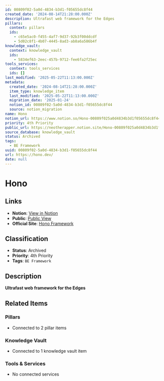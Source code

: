 ```yaml
---
id: 00809f02-5a0d-4834-b3d1-f05655dc8f44
created_date: '2024-08-14T21:28:00.000Z'
description: Ultrafast web framework for the Edges
pillars:
  context: pillars
  ids: 
    - c65e5ac0-f455-4af7-9d37-92b3f00ddcdf
    - 5d02c8f1-4b07-4445-8ad3-ab8a6a586b4f
knowledge_vault:
  context: knowledge_vault
  ids:
    - 5834ef63-2eec-457b-9712-fee6fa2f25ec
tools_services:
  context: tools_services
  ids: []
last_modified: '2025-05-22T11:13:00.000Z'
metadata:
  created_date: '2024-08-14T21:28:00.000Z'
  item_type: knowledge_item
  last_modified: '2025-05-22T11:13:00.000Z'
  migration_date: '2025-01-24'
  notion_id: 00809f02-5a0d-4834-b3d1-f05655dc8f44
  source: notion_migration
name: Hono
notion_url: https://www.notion.so/Hono-00809f025a0d4834b3d1f05655dc8f44
priority: 4th Priority
public_url: https://neotherapper.notion.site/Hono-00809f025a0d4834b3d1f05655dc8f44
source_database: knowledge_vault
status: Archived
tags: 
  - BE Framework
uuid: 00809f02-5a0d-4834-b3d1-f05655dc8f44
url: https://hono.dev/
date: null
---
```


# Hono

## Links
- **Notion**: [View in Notion](https://www.notion.so/Hono-00809f025a0d4834b3d1f05655dc8f44)
- **Public**: [Public View](https://neotherapper.notion.site/Hono-00809f025a0d4834b3d1f05655dc8f44)
- **Official Site**: [Hono Framework](https://hono.dev/)

## Classification
- **Status**: Archived
- **Priority**: 4th Priority
- **Tags**: `BE Framework`

## Description
**Ultrafast web framework for the Edges**

## Related Items

### Pillars
- Connected to 2 pillar items

### Knowledge Vault
- Connected to 1 knowledge vault item

### Tools & Services
- No connected services